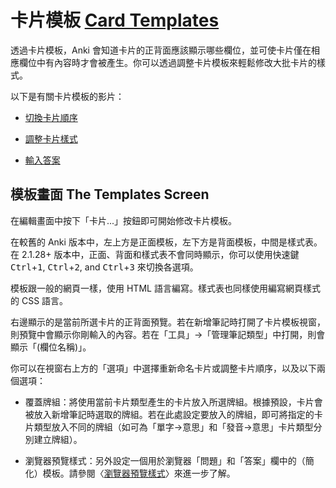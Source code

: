 # 卡片模板 [Card Templates](https://docs.ankiweb.net/templates/intro.html)

透過卡片模板，Anki 會知道卡片的正背面應該顯示哪些欄位，並可使卡片僅在相應欄位中有內容時才會被產生。你可以透過調整卡片模板來輕鬆修改大批卡片的樣式。

以下是有關卡片模板的影片：

- [切換卡片順序](http://www.youtube.com/watch?v=DnbKwHEQ1mA&yt:cc=on)

- [調整卡片樣式](http://www.youtube.com/watch?v=F1j1Zx0mXME&yt:cc=on)

- [輸入答案](http://www.youtube.com/watch?v=5tYObQ3ocrw&yt:cc=on)

## 模板畫面 The Templates Screen

在編輯畫面中按下「卡片...」按鈕即可開始修改卡片模板。

在較舊的 Anki 版本中，左上方是正面模板，左下方是背面模板，中間是樣式表。在 2.1.28+ 版本中，正面、背面和樣式表不會同時顯示，你可以使用快速鍵 <kbd>Ctrl</kbd>+<kbd>1</kbd>, <kbd>Ctrl</kbd>+<kbd>2</kbd>, and <kbd>Ctrl</kbd>+<kbd>3</kbd> 來切換各選項。

模板跟一般的網頁一樣，使用 HTML 語言編寫。樣式表也同樣使用編寫網頁樣式的 CSS 語言。

右邊顯示的是當前所選卡片的正背面預覽。若在新增筆記時打開了卡片模板視窗，則預覽中會顯示你剛輸入的內容。若在「工具」→「管理筆記類型」中打開，則會顯示「(欄位名稱)」。

你可以在視窗右上方的「選項」中選擇重新命名卡片或調整卡片順序，以及以下兩個選項：

- 覆蓋牌組：將使用當前卡片類型產生的卡片放入所選牌組。根據預設，卡片會被放入新增筆記時選取的牌組。若在此處設定要放入的牌組，即可將指定的卡片類型放入不同的牌組（如可為「單字→意思」和「發音→意思」卡片類型分別建立牌組）。

- 瀏覽器預覽樣式：另外設定一個用於瀏覽器「問題」和「答案」欄中的（簡化）模板。請參閱〈[瀏覽器預覽樣式](styling.md#瀏覽器預覽樣式-browser-appearance)〉來進一步了解。
